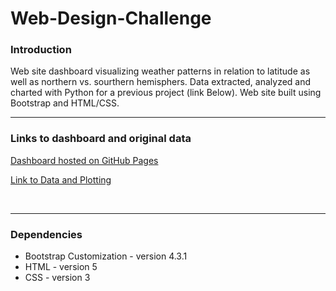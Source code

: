 # Web-Design-Challenge

<h3>Introduction</h3>
Web site dashboard visualizing weather patterns in relation to latitude as well as northern vs. sourthern hemisphers. Data extracted, analyzed and charted with Python for a previous project (link Below). Web site built using Bootstrap and HTML/CSS.
<br>
<hr>
<h3>Links to dashboard and original data</h3>
<p><a href="https://timsamson.github.io/Web-Design-Challenge/">Dashboard hosted on GitHub Pages</a></p>
<p><a href="https://github.com/timsamson/Python_API_Challange.git">Link to Data and Plotting</a></p>
<br>
<hr>

<h3>Dependencies</h3>
<ul>
<li>Bootstrap Customization - version 4.3.1</li>
<li>HTML - version 5</li>
<li>CSS - version 3</li></ul>
